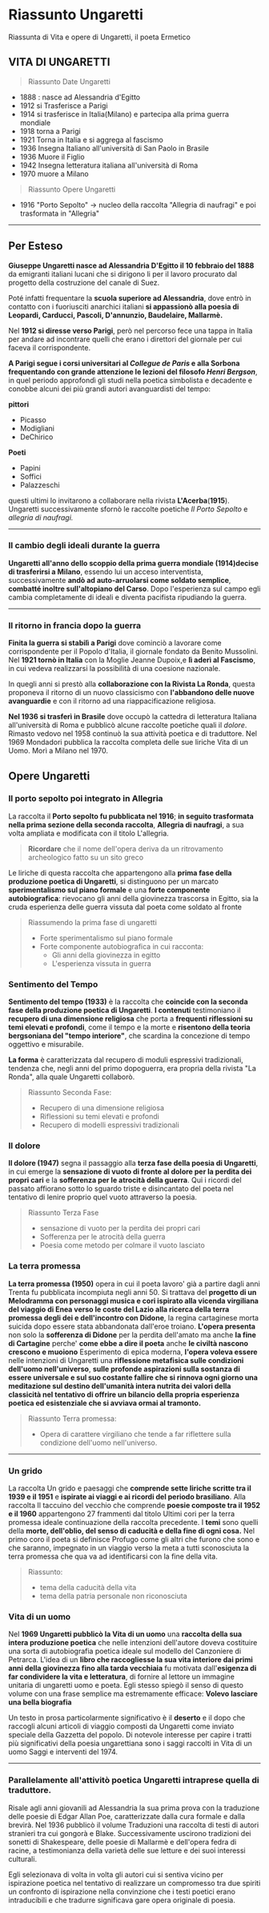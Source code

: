 # Riassunto Ungaretti

Riassunta di Vita e opere di Ungaretti, il poeta Ermetico

## VITA DI UNGARETTI

> Riassunto Date Ungaretti

- 1888 : nasce ad Alessandria d'Egitto
- 1912 si Trasferisce a Parigi
- 1914 si trasferisce in Italia(Milano) e partecipa alla prima guerra mondiale
- 1918 torna a Parigi
- 1921 Torna in Italia e si aggrega al fascismo
- 1936 Insegna Italiano all'università di San Paolo in Brasile
- 1936 Muore il Figlio
- 1942 Insegna letteratura italiana all'università di Roma
- 1970 muore a Milano

> Riassunto Opere Ungaretti
- 1916 "Porto Sepolto" -> nucleo della raccolta "Allegria di naufragi" e poi trasformata in "Allegria"
- - - 
## Per Esteso

**Giuseppe Ungaretti nasce ad Alessandria D'Egitto il 10 febbraio del 1888** da emigranti italiani lucani che si dirigono li per il lavoro procurato dal progetto della costruzione del canale di Suez.

Poté infatti frequentare la **scuola superiore ad Alessandria**, dove entrò in contatto con i fuoriusciti anarchici italiani **si appassionò alla poesia di Leopardi, Carducci, Pascoli, D'annunzio, Baudelaire, Mallarmè.**

Nel **1912 si diresse verso Parigi**, però nel percorso fece una tappa in Italia per andare ad incontrare quelli che erano i direttori del giornale per cui faceva il corrispondente.

**A Parigi segue i corsi universitari al *Collegue de Paris* e alla Sorbona frequentando con grande 
attenzione le lezioni del filosofo *Henri Bergson***, in quel periodo approfondì gli studi nella poetica simbolista e decadente e conobbe alcuni dei più grandi autori avanguardisti del tempo:

**pittori**
- Picasso 
- Modigliani 
- DeChirico

**Poeti**
- Papini
- Soffici
- Palazzeschi

questi ultimi lo invitarono a collaborare nella rivista **L'Acerba**(**1915**).
Ungaretti successivamente sfornò le raccolte poetiche *Il Porto Sepolto* e *allegria di naufragi.*
- - -
### Il cambio degli ideali durante la guerra

**Ungaretti all'anno dello scoppio della prima guerra mondiale (1914)decise di trasferirsi a Milano**, essendo lui un acceso interventista, successivamente **andò ad auto-arruolarsi come soldato semplice**, **combatté inoltre sull'altopiano del Carso**.
Dopo l'esperienza sul campo egli cambia completamente di ideali e diventa pacifista ripudiando la guerra.
- - -
### Il ritorno in francia dopo la guerra

**Finita la guerra si stabilì a Parigi** dove cominciò a lavorare come corrispondente per il Popolo d'Italia, il giornale fondato da Benito Mussolini.
Nel **1921 tornò in Italia** con la Moglie Jeanne Dupoix,e **lì aderì al Fascismo**, in cui vedeva realizzarsi la possibilità di una coesione nazionale.

In quegli anni si prestò alla **collaborazione con la Rivista La Ronda**, questa proponeva il ritorno di un nuovo classicismo con **l'abbandono delle nuove avanguardie** e con il ritorno ad una riappacificazione religiosa.

**Nel 1936 si trasferì in Brasile** dove occupò la cattedra di letteratura Italiana all'università di Roma e pubblicò alcune raccolte poetiche quali il *dolore*.
Rimasto vedovo nel 1958 continuò la sua attività poetica e di traduttore.
Nel 1969 Mondadori pubblica la raccolta completa delle sue liriche Vita di un Uomo.
Morì a Milano nel 1970.

## Opere Ungaretti

### Il porto sepolto poi integrato in Allegria

La raccolta il **Porto sepolto fu pubblicata nel 1916**;
 **in seguito trasformata nella prima sezione della seconda raccolta**, **Allegria di naufragi**, a sua volta ampliata e modificata con il titolo L'allegria.

> **Ricordare** che il nome dell'opera deriva da un ritrovamento archeologico fatto su un sito greco

Le liriche di questa raccolta che appartengono alla **prima fase della produzione poetica di Ungaretti**, si distinguono per un marcato **sperimentalismo sul piano formale** e una **forte componente autobiografica**: rievocano gli anni della giovinezza trascorsa in Egitto, sia la cruda esperienza delle guerra vissuta dal poeta come soldato al fronte
> Riassumendo la prima fase di ungaretti
> - Forte sperimentalismo sul piano formale
> - Forte componente autobiografica in cui racconta:
>	  - Gli anni della giovinezza in egitto
>	  - L'esperienza vissuta in guerra

### Sentimento del Tempo

**Sentimento del tempo (1933)** è la raccolta che **coincide con la seconda fase della produzione poetica di Ungaretti**.
**I contenuti** testimoniano il **recupero di una dimensione religiosa** che porta a **frequenti riflessioni su temi elevati e profondi**, come il tempo e la morte e **risentono della teoria bergsoniana del "tempo interiore"**, che scardina la concezione di tempo oggettivo e misurabile.

**La forma** è caratterizzata dal recupero di moduli espressivi tradizionali, tendenza che, negli anni del primo dopoguerra, era propria della rivista "La Ronda", alla quale Ungaretti collaborò.

> Riassunto Seconda Fase:
> - Recupero di una dimensione religiosa
> - Riflessioni su temi elevati e profondi
> - Recupero di modelli espressivi tradizionali

### Il dolore

**Il dolore (1947)** segna il passaggio alla **terza fase della poesia di Ungaretti**, in cui emerge la **sensazione di vuoto di fronte al dolore per la perdita dei propri cari** e la **sofferenza per le atrocità della guerra**. Qui i ricordi del passato affiorano sotto lo sguardo triste e disincantato del poeta nel tentativo di lenire proprio quel vuoto attraverso la poesia.

> Riassunto Terza Fase
> - sensazione di vuoto per la perdita dei propri cari
> - Sofferenza per le atrocità della guerra 
> - Poesia come metodo per colmare il vuoto lasciato

### La terra promessa

**La terra promessa (1950)** opera in cui il poeta lavoro' già a partire dagli anni Trenta fu pubblicata incompiuta negli anni 50. Si trattava del **progetto di un Melodramma con personaggi musica e cori ispirato alla vicenda virgiliana del viaggio di Enea verso le coste del Lazio alla ricerca della terra promessa degli dei e dell'incontro con Didone**, la regina cartaginese morta suicida dopo essere stata abbandonata dall'eroe troiano.
**L'opera presenta** non solo la **sofferenza di Didone** per la perdita dell'amato ma anche **la fine di Cartagine** perche'
**come ebbe a dire il poeta** anche **le civiltà nascono crescono e muoiono** Esperimento di epica moderna, **l'opera voleva essere** nelle intenzioni di Ungaretti una **riflessione metafisica sulle condizioni dell'uomo nell'universo**, **sulle profonde aspirazioni sulla sostanza di essere universale e sul suo costante fallire che si rinnova ogni giorno una meditazione sul destino dell'umanità intera nutrita dei valori della classicità nel tentativo di offrire un bilancio della propria esperienza poetica ed esistenziale che si avviava ormai al tramonto.**

> Riassunto Terra promessa:
> - Opera di carattere virgiliano che tende a far riflettere sulla condizione dell'uomo nell'universo.
- - - 
### Un grido

La raccolta Un grido e paesaggi che **comprende sette liriche scritte tra il 1939 e il 1951** e **ispirate ai viaggi e ai ricordi del periodo brasiliano**.
Alla raccolta Il taccuino del vecchio che comprende **poesie composte tra il 1952 e il 1960** appartengono 27 frammenti dal titolo Ultimi cori per la terra promessa ideale continuazione della raccolta precedente. 
I **temi** sono quelli della **morte, dell'oblio, del senso di caducità e della fine di ogni cosa.**
Nel primo coro il poeta si  definisce Profugo come gli altri che furono che sono e che saranno, impegnato in un viaggio verso la meta a tutti sconosciuta la terra promessa che qua va ad identificarsi con la fine della vita.

> Riassunto:
> - tema della caducità della vita
> - tema della patria personale non riconosciuta

### Vita di un uomo

Nel **1969 Ungaretti pubblicò la Vita di un uomo** una **raccolta della sua intera produzione poetica** che nelle intenzioni dell'autore doveva costituire una sorta di autobiografia poetica ideale sul modello del Canzoniere di Petrarca. L'idea di un **libro che raccogliesse la sua vita interiore dai primi anni della giovinezza fino alla tarda vecchiaia** fu motivata dall'**esigenza di far condividere la vita e letteratura**, di fornire al lettore un immagine unitaria di ungaretti uomo e poeta. Egli stesso spiegò il senso di questo volume con una frase semplice ma estremamente efficace: **Volevo lasciare una bella biografia**

Un  testo in prosa particolarmente significativo è il **deserto** e il dopo che raccogli alcuni articoli di viaggio composti da Ungaretti come inviato speciale della Gazzetta del popolo. 
Di notevole interesse per capire i tratti più significativi della poesia ungarettiana sono i saggi raccolti in Vita di un uomo Saggi e interventi del 1974.
 - - - 
### Parallelamente all'attivitò poetica Ungaretti intraprese quella di traduttore.

Risale agli anni giovanili ad Alessandria la sua prima prova con la traduzione delle poesie di Edgar Allan Poe, caratterizzate dalla cura formale e dalla brevirà.
Nel 1936 pubblicò il volume Traduzioni una raccolta di testi di autori stranieri tra cui gongorà e Blake.
Successivamente uscirono tradizioni dei sonetti di Shakespeare, delle poesie di Mallarmè e dell'opera fedra di racine, a testimonianza della varietà delle sue letture e dei suoi interessi culturali.

Egli selezionava di volta in volta gli autori cui si sentiva vicino per ispirazione poetica nel tentativo di realizzare un compromesso tra due spiriti un confronto di ispirazione nella convinzione che i testi poetici erano intraducibili e che tradurre significava gare opera originale di poesia.
<!--stackedit_data:
eyJoaXN0b3J5IjpbMTY2MTAyNTkzLDI1MzUzODkxNiwtMTQ5Mz
IwNjIzOCwyODI3Mzc0NjUsMTgyOTIzMjg4OCwtNDUwNDA4MzYs
LTE1MDAxOTgwODRdfQ==
-->